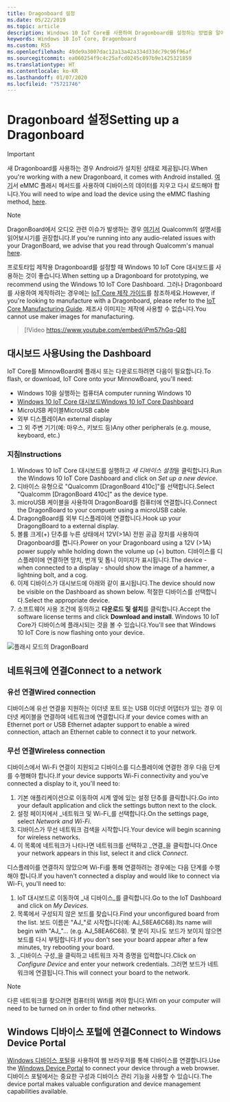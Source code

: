 ```yaml
---
title: Dragonboard 설정
ms.date: 05/22/2019
ms.topic: article
description: Windows 10 IoT Core를 사용하여 Dragonboard를 설정하는 방법을 알아봅니다.
keywords: Windows 10 IoT Core, Dragonboard
ms.custom: RS5
ms.openlocfilehash: 49de9a3007dac12a13a42a334d33dc79c96f96af
ms.sourcegitcommit: ea060254f9c4c25afcd0245c897b9e1425321859
ms.translationtype: HT
ms.contentlocale: ko-KR
ms.lasthandoff: 01/07/2020
ms.locfileid: "75721746"
---
```

# <a name="setting-up-a-dragonboard"></a><span data-ttu-id="acd42-104">Dragonboard 설정</span><span class="sxs-lookup"><span data-stu-id="acd42-104">Setting up a Dragonboard</span></span>

> [!IMPORTANT]
> <span data-ttu-id="acd42-105">새 Dragonboard를 사용하는 경우 Android가 설치된 상태로 제공됩니다.</span><span class="sxs-lookup"><span data-stu-id="acd42-105">When you're working with a new Dragonboard, it comes with Android installed.</span></span> <span data-ttu-id="acd42-106">[여기](https://docs.microsoft.com/windows/iot-core/tutorials/qualcomm)서 eMMC 플래시 메서드를 사용하여 디바이스의 데이터를 지우고 다시 로드해야 합니다.</span><span class="sxs-lookup"><span data-stu-id="acd42-106">You will need to wipe and load the device using the eMMC flashing method, [here](https://docs.microsoft.com/windows/iot-core/tutorials/qualcomm).</span></span>

> [!NOTE]
> <span data-ttu-id="acd42-107">DragonBoard에서 오디오 관련 이슈가 발생하는 경우 [여기서](https://developer.qualcomm.com/download/db410c/stereo-connector-and-audio-routing-application-note.pdf) Qualcomm의 설명서를 읽어보시기를 권장합니다.</span><span class="sxs-lookup"><span data-stu-id="acd42-107">If you're running into any audio-related issues with your DragonBoard, we advise that you read through Qualcomm's manual [here](https://developer.qualcomm.com/download/db410c/stereo-connector-and-audio-routing-application-note.pdf).</span></span> 

<span data-ttu-id="acd42-108">프로토타입 제작용 Dragonboard를 설정할 때 Windows 10 IoT Core 대시보드를 사용하는 것이 좋습니다.</span><span class="sxs-lookup"><span data-stu-id="acd42-108">When setting up a Dragonboard for prototyping, we recommend using the Windows 10 IoT Core Dashboard.</span></span> <span data-ttu-id="acd42-109">그러나 Dragonboard를 사용하여 제작하려는 경우에는 [IoT Core 제작 가이드](https://docs.microsoft.com/windows-hardware/manufacture/iot/iot-core-manufacturing-guide)를 참조하세요.</span><span class="sxs-lookup"><span data-stu-id="acd42-109">However, if you're looking to manufacture with a Dragonboard, please refer to the [IoT Core Manufacturing Guide](https://docs.microsoft.com/windows-hardware/manufacture/iot/iot-core-manufacturing-guide).</span></span> <span data-ttu-id="acd42-110">제조사 이미지는 제작에 사용할 수 없습니다.</span><span class="sxs-lookup"><span data-stu-id="acd42-110">You cannot use maker images for manufacturing.</span></span>
<br>
> [!Video https://www.youtube.com/embed/iPm57hGq-Q8]

## <a name="using-the-dashboard"></a><span data-ttu-id="acd42-111">대시보드 사용</span><span class="sxs-lookup"><span data-stu-id="acd42-111">Using the Dashboard</span></span>

<span data-ttu-id="acd42-112">IoT Core를 MinnowBoard에 플래시 또는 다운로드하려면 다음이 필요합니다.</span><span class="sxs-lookup"><span data-stu-id="acd42-112">To flash, or download, IoT Core onto your MinnowBoard, you'll need:</span></span>
* <span data-ttu-id="acd42-113">Windows 10을 실행하는 컴퓨터</span><span class="sxs-lookup"><span data-stu-id="acd42-113">A computer running Windows 10</span></span> 
* [<span data-ttu-id="acd42-114">Windows 10 IoT Core 대시보드</span><span class="sxs-lookup"><span data-stu-id="acd42-114">Windows 10 IoT Core Dashboard</span></span>](https://docs.microsoft.com/windows/iot-core/downloads)
* <span data-ttu-id="acd42-115">MicroUSB 케이블</span><span class="sxs-lookup"><span data-stu-id="acd42-115">MicroUSB cable</span></span>
* <span data-ttu-id="acd42-116">외부 디스플레이</span><span class="sxs-lookup"><span data-stu-id="acd42-116">An external display</span></span>
* <span data-ttu-id="acd42-117">그 외 주변 기기(예: 마우스, 키보드 등)</span><span class="sxs-lookup"><span data-stu-id="acd42-117">Any other peripherals (e.g. mouse, keyboard, etc.)</span></span>

### <a name="instructions"></a><span data-ttu-id="acd42-118">지침</span><span class="sxs-lookup"><span data-stu-id="acd42-118">Instructions</span></span>

1. <span data-ttu-id="acd42-119">Windows 10 IoT Core 대시보드를 실행하고 *새 디바이스 설정*을 클릭합니다.</span><span class="sxs-lookup"><span data-stu-id="acd42-119">Run the Windows 10 IoT Core Dashboard and click on *Set up a new device*.</span></span>
2. <span data-ttu-id="acd42-120">디바이스 유형으로 "Qualcomm [DragonBoard 410c]"를 선택합니다.</span><span class="sxs-lookup"><span data-stu-id="acd42-120">Select "Qualcomm [DragonBoard 410c]" as the device type.</span></span>
3. <span data-ttu-id="acd42-121">microUSB 케이블을 사용하여 DragonBoard를 컴퓨터에 연결합니다.</span><span class="sxs-lookup"><span data-stu-id="acd42-121">Connect the DragonBoard to your compuetr using a microUSB cable.</span></span>
4. <span data-ttu-id="acd42-122">DragongBoard를 외부 디스플레이에 연결합니다.</span><span class="sxs-lookup"><span data-stu-id="acd42-122">Hook up your DragongBoard to a external display.</span></span>
5. <span data-ttu-id="acd42-123">볼륨 크게(+) 단추를 누른 상태에서 12V(>1A) 전원 공급 장치를 사용하여 Dragonboard를 켭니다.</span><span class="sxs-lookup"><span data-stu-id="acd42-123">Power on your Dragonboard using a 12V (>1A) power supply while holding down the volume up (+) button.</span></span> <span data-ttu-id="acd42-124">디바이스를 디스플레이에 연결하면 망치, 번개 및 톱니 이미지가 표시됩니다.</span><span class="sxs-lookup"><span data-stu-id="acd42-124">The device - when connected to a display - should show the image of a hammer, a lightning bolt, and a cog.</span></span>
6. <span data-ttu-id="acd42-125">이제 디바이스가 대시보드에 아래와 같이 표시됩니다.</span><span class="sxs-lookup"><span data-stu-id="acd42-125">The device should now be visible on the Dashboard as shown below.</span></span> <span data-ttu-id="acd42-126">적절한 디바이스를 선택합니다.</span><span class="sxs-lookup"><span data-stu-id="acd42-126">Select the appropriate device.</span></span>
7. <span data-ttu-id="acd42-127">소프트웨어 사용 조건에 동의하고 **다운로드 및 설치**를 클릭합니다.</span><span class="sxs-lookup"><span data-stu-id="acd42-127">Accept the software license terms and click **Download and install**.</span></span> <span data-ttu-id="acd42-128">Windows 10 IoT Core가 디바이스에 플래시되는 것을 볼 수 있습니다.</span><span class="sxs-lookup"><span data-stu-id="acd42-128">You'll see that Windows 10 IoT Core is now flashing onto your device.</span></span>

![플래시 모드의 DragonBoard](../media/DeviceSetup/db4.png)

## <a name="connect-to-a-network"></a><span data-ttu-id="acd42-130">네트워크에 연결</span><span class="sxs-lookup"><span data-stu-id="acd42-130">Connect to a network</span></span>
### <a name="wired-connection"></a><span data-ttu-id="acd42-131">유선 연결</span><span class="sxs-lookup"><span data-stu-id="acd42-131">Wired connection</span></span>
<span data-ttu-id="acd42-132">디바이스에 유선 연결을 지원하는 이더넷 포트 또는 USB 이더넷 어댑터가 있는 경우 이더넷 케이블을 연결하여 네트워크에 연결합니다.</span><span class="sxs-lookup"><span data-stu-id="acd42-132">If your device comes with an Ethernet port or USB Ethernet adapter support to enable a wired connection, attach an Ethernet cable to connect it to your network.</span></span>

### <a name="wireless-connection"></a><span data-ttu-id="acd42-133">무선 연결</span><span class="sxs-lookup"><span data-stu-id="acd42-133">Wireless connection</span></span>
<span data-ttu-id="acd42-134">디바이스에서 Wi-Fi 연결이 지원되고 디바이스를 디스플레이에 연결한 경우 다음 단계를 수행해야 합니다.</span><span class="sxs-lookup"><span data-stu-id="acd42-134">If your device supports Wi-Fi connectivity and you've connected a display to it, you'll need to:</span></span>

1. <span data-ttu-id="acd42-135">기본 애플리케이션으로 이동하여 시계 옆에 있는 설정 단추를 클릭합니다.</span><span class="sxs-lookup"><span data-stu-id="acd42-135">Go into your default application and click the settings button next to the clock.</span></span>
2. <span data-ttu-id="acd42-136">설정 페이지에서 _네트워크 및 Wi-Fi_를 선택합니다.</span><span class="sxs-lookup"><span data-stu-id="acd42-136">On the settings page, select _Network and Wi-Fi_.</span></span>
3. <span data-ttu-id="acd42-137">디바이스가 무선 네트워크 검색을 시작합니다.</span><span class="sxs-lookup"><span data-stu-id="acd42-137">Your device will begin scanning for wireless networks.</span></span>
4. <span data-ttu-id="acd42-138">이 목록에 네트워크가 나타나면 네트워크를 선택하고 _연결_을 클릭합니다.</span><span class="sxs-lookup"><span data-stu-id="acd42-138">Once your network appears in this list, select it and click _Connect_.</span></span>

<span data-ttu-id="acd42-139">디스플레이를 연결하지 않았으며 Wi-Fi를 통해 연결하려는 경우에는 다음 단계를 수행해야 합니다.</span><span class="sxs-lookup"><span data-stu-id="acd42-139">If you haven't connected a display and would like to connect via Wi-Fi, you'll need to:</span></span>

1. <span data-ttu-id="acd42-140">IoT 대시보드로 이동하여 _내 디바이스_를 클릭합니다.</span><span class="sxs-lookup"><span data-stu-id="acd42-140">Go to the IoT Dashboard and click on _My Devices_.</span></span>
2. <span data-ttu-id="acd42-141">목록에서 구성되지 않은 보드를 찾습니다.</span><span class="sxs-lookup"><span data-stu-id="acd42-141">Find your unconfigured board from the list.</span></span> <span data-ttu-id="acd42-142">보드 이름은 "AJ_"로 시작합니다(예: AJ_58EA6C68).</span><span class="sxs-lookup"><span data-stu-id="acd42-142">Its name will begin with "AJ_"... (e.g. AJ_58EA6C68).</span></span> <span data-ttu-id="acd42-143">몇 분이 지나도 보드가 보이지 않으면 보드를 다시 부팅합니다.</span><span class="sxs-lookup"><span data-stu-id="acd42-143">If you don't see your board appear after a few minutes, try rebooting your board.</span></span>
3. <span data-ttu-id="acd42-144">_디바이스 구성_을 클릭하고 네트워크 자격 증명을 입력합니다.</span><span class="sxs-lookup"><span data-stu-id="acd42-144">Click on _Configure Device_ and enter your network credentials.</span></span> <span data-ttu-id="acd42-145">그러면 보드가 네트워크에 연결됩니다.</span><span class="sxs-lookup"><span data-stu-id="acd42-145">This will connect your board to the network.</span></span>

> [!NOTE]
> <span data-ttu-id="acd42-146">다른 네트워크를 찾으려면 컴퓨터의 Wifi를 켜야 합니다.</span><span class="sxs-lookup"><span data-stu-id="acd42-146">Wifi on your computer will need to be turned on in order to find other networks.</span></span>

## <a name="connect-to-windows-device-portal"></a><span data-ttu-id="acd42-147">Windows 디바이스 포털에 연결</span><span class="sxs-lookup"><span data-stu-id="acd42-147">Connect to Windows Device Portal</span></span>

<span data-ttu-id="acd42-148">[Windows 디바이스 포털](../manage-your-device/DevicePortal.md)을 사용하여 웹 브라우저를 통해 디바이스를 연결합니다.</span><span class="sxs-lookup"><span data-stu-id="acd42-148">Use the [Windows Device Portal](../manage-your-device/DevicePortal.md) to connect your device through a web browser.</span></span> <span data-ttu-id="acd42-149">디바이스 포털에서는 중요한 구성과 디바이스 관리 기능을 사용할 수 있습니다.</span><span class="sxs-lookup"><span data-stu-id="acd42-149">The device portal makes valuable configuration and device management capabilities available.</span></span> 

